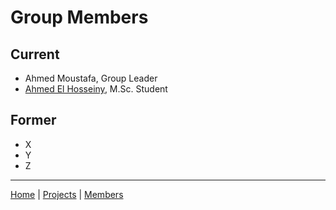 # Group Members

## Current
- Ahmed Moustafa, Group Leader
- [Ahmed El Hosseiny](ahmedelhosseiny.md), M.Sc. Student

## Former
- X
- Y
- Z

---

[Home](/) | [Projects](/projects) | [Members](/members)
